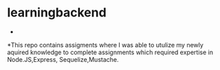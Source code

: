 # learningbackend

*
*This repo contains assigments where I was able to utulize my newly aquired knowledge to complete assignments which required expertise in Node.JS,Express, Sequelize,Mustache.
